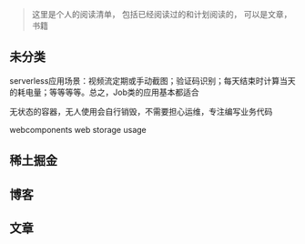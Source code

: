 > 这里是个人的阅读清单， 包括已经阅读过的和计划阅读的， 可以是文章，书籍


## 未分类
serverless应用场景：视频流定期或手动截图；验证码识别；每天结束时计算当天的耗电量；等等等等。总之，Job类的应用基本都适合

无状态的容器，无人使用会自行销毁，不需要担心运维，专注编写业务代码

webcomponents     web storage usage  


## 稀土掘金



## 博客



## 文章
